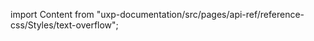 
import Content from "uxp-documentation/src/pages/api-ref/reference-css/Styles/text-overflow";

<Content query="product=xd"/>
